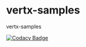 # vertx-samples
vertx-samples


[![Codacy Badge](https://api.codacy.com/project/badge/Grade/1f072ded5fbf4fd4a6752b00305b30ea)](https://www.codacy.com/app/eric.ndouakulu/vertx-samples?utm_source=github.com&amp;utm_medium=referral&amp;utm_content=endouakulu/vertx-samples&amp;utm_campaign=Badge_Grade)